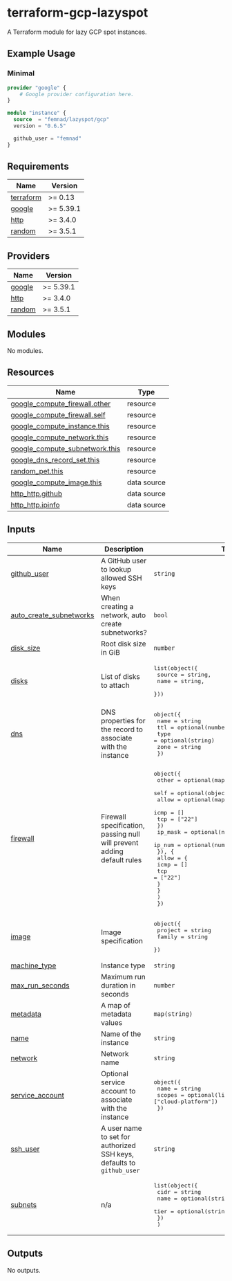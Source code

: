 # terraform-gcp-lazyspot

A Terraform module for lazy GCP spot instances.

## Example Usage

### Minimal

```terraform
provider "google" {
    # Google provider configuration here.
}

module "instance" {
  source  = "femnad/lazyspot/gcp"
  version = "0.6.5"

  github_user = "femnad"
}
```

<!-- BEGIN_TF_DOCS -->
## Requirements

| Name | Version |
|------|---------|
| <a name="requirement_terraform"></a> [terraform](#requirement\_terraform) | >= 0.13 |
| <a name="requirement_google"></a> [google](#requirement\_google) | >= 5.39.1 |
| <a name="requirement_http"></a> [http](#requirement\_http) | >= 3.4.0 |
| <a name="requirement_random"></a> [random](#requirement\_random) | >= 3.5.1 |

## Providers

| Name | Version |
|------|---------|
| <a name="provider_google"></a> [google](#provider\_google) | >= 5.39.1 |
| <a name="provider_http"></a> [http](#provider\_http) | >= 3.4.0 |
| <a name="provider_random"></a> [random](#provider\_random) | >= 3.5.1 |

## Modules

No modules.

## Resources

| Name | Type |
|------|------|
| [google_compute_firewall.other](https://registry.terraform.io/providers/hashicorp/google/latest/docs/resources/compute_firewall) | resource |
| [google_compute_firewall.self](https://registry.terraform.io/providers/hashicorp/google/latest/docs/resources/compute_firewall) | resource |
| [google_compute_instance.this](https://registry.terraform.io/providers/hashicorp/google/latest/docs/resources/compute_instance) | resource |
| [google_compute_network.this](https://registry.terraform.io/providers/hashicorp/google/latest/docs/resources/compute_network) | resource |
| [google_compute_subnetwork.this](https://registry.terraform.io/providers/hashicorp/google/latest/docs/resources/compute_subnetwork) | resource |
| [google_dns_record_set.this](https://registry.terraform.io/providers/hashicorp/google/latest/docs/resources/dns_record_set) | resource |
| [random_pet.this](https://registry.terraform.io/providers/hashicorp/random/latest/docs/resources/pet) | resource |
| [google_compute_image.this](https://registry.terraform.io/providers/hashicorp/google/latest/docs/data-sources/compute_image) | data source |
| [http_http.github](https://registry.terraform.io/providers/hashicorp/http/latest/docs/data-sources/http) | data source |
| [http_http.ipinfo](https://registry.terraform.io/providers/hashicorp/http/latest/docs/data-sources/http) | data source |

## Inputs

| Name | Description | Type | Default | Required |
|------|-------------|------|---------|:--------:|
| <a name="input_github_user"></a> [github\_user](#input\_github\_user) | A GitHub user to lookup allowed SSH keys | `string` | n/a | yes |
| <a name="input_auto_create_subnetworks"></a> [auto\_create\_subnetworks](#input\_auto\_create\_subnetworks) | When creating a network, auto create subnetworks? | `bool` | `false` | no |
| <a name="input_disk_size"></a> [disk\_size](#input\_disk\_size) | Root disk size in GiB | `number` | `10` | no |
| <a name="input_disks"></a> [disks](#input\_disks) | List of disks to attach | <pre>list(object({<br>    source = string,<br>    name   = string,<br>  }))</pre> | `[]` | no |
| <a name="input_dns"></a> [dns](#input\_dns) | DNS properties for the record to associate with the instance | <pre>object({<br>    name = string<br>    ttl  = optional(number)<br>    type = optional(string)<br>    zone = string<br>  })</pre> | `null` | no |
| <a name="input_firewall"></a> [firewall](#input\_firewall) | Firewall specification, passing null will prevent adding default rules | <pre>object({<br>    other = optional(map(map(list(string))), {})<br>    self = optional(object({<br>      allow = optional(map(list(string)), {<br>        icmp = []<br>        tcp  = ["22"]<br>      })<br>      ip_mask = optional(number)<br>      ip_num  = optional(number)<br>      }), {<br>      allow = {<br>        icmp = []<br>        tcp  = ["22"]<br>      }<br>      }<br>    )<br>  })</pre> | `{}` | no |
| <a name="input_image"></a> [image](#input\_image) | Image specification | <pre>object({<br>    project = string<br>    family  = string<br>  })</pre> | <pre>{<br>  "family": "ubuntu-2404-lts-amd64",<br>  "project": "ubuntu-os-cloud"<br>}</pre> | no |
| <a name="input_machine_type"></a> [machine\_type](#input\_machine\_type) | Instance type | `string` | `"e2-micro"` | no |
| <a name="input_max_run_seconds"></a> [max\_run\_seconds](#input\_max\_run\_seconds) | Maximum run duration in seconds | `number` | `86400` | no |
| <a name="input_metadata"></a> [metadata](#input\_metadata) | A map of metadata values | `map(string)` | `{}` | no |
| <a name="input_name"></a> [name](#input\_name) | Name of the instance | `string` | `null` | no |
| <a name="input_network"></a> [network](#input\_network) | Network name | `string` | `null` | no |
| <a name="input_service_account"></a> [service\_account](#input\_service\_account) | Optional service account to associate with the instance | <pre>object({<br>    name   = string<br>    scopes = optional(list(string), ["cloud-platform"])<br>  })</pre> | `null` | no |
| <a name="input_ssh_user"></a> [ssh\_user](#input\_ssh\_user) | A user name to set for authorized SSH keys, defaults to `github_user` | `string` | `""` | no |
| <a name="input_subnets"></a> [subnets](#input\_subnets) | n/a | <pre>list(object({<br>    cidr = string<br>    name = optional(string)<br>    tier = optional(string, "PREMIUM")<br>    })<br>  )</pre> | <pre>[<br>  {<br>    "cidr": "10.1.0.0/24"<br>  }<br>]</pre> | no |

## Outputs

No outputs.
<!-- END_TF_DOCS -->
